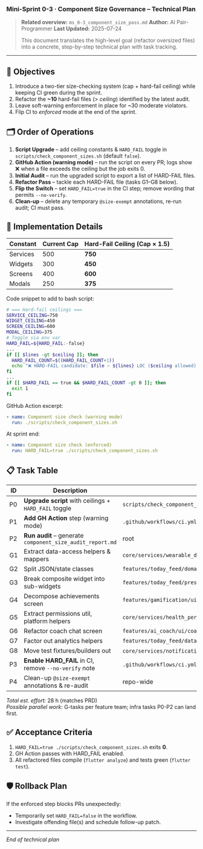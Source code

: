 ### Mini-Sprint 0-3 · Component Size Governance – Technical Plan

> **Related overview:** `ms_0-3_component_size_pass.md` **Author:** AI
> Pair-Programmer **Last Updated:** 2025-07-24
>
> This document translates the high-level goal (refactor oversized files) into a
> concrete, step-by-step technical plan with task tracking.

---

## 🎯 Objectives

1. Introduce a two-tier size-checking system (cap + hard-fail ceiling) while
   keeping CI green during the sprint.
2. Refactor the **~10** hard-fail files (> _ceiling_) identified by the latest
   audit.
3. Leave soft-warning enforcement in place for ~30 moderate violators.
4. Flip CI to _enforced_ mode at the end of the sprint.

## 🗂️ Order of Operations

1. **Script Upgrade** – add ceiling constants & `HARD_FAIL` toggle in
   `scripts/check_component_sizes.sh` (default `false`).
2. **GitHub Action (warning mode)** – run the script on every PR; logs show ❌
   when a file exceeds the ceiling but the job exits 0.
3. **Initial Audit** – run the upgraded script to export a list of HARD-FAIL
   files.
4. **Refactor Pass** – tackle each HARD-FAIL file (tasks G1–G8 below).
5. **Flip the Switch** – set `HARD_FAIL=true` in the CI step; remove wording
   that permits `--no-verify`.
6. **Clean-up** – delete any temporary `@size-exempt` annotations, re-run audit;
   CI must pass.

## 🔧 Implementation Details

| Constant | Current Cap | Hard-Fail Ceiling (Cap × 1.5) |
| -------- | ----------- | ----------------------------- |
| Services | 500         | **750**                       |
| Widgets  | 300         | **450**                       |
| Screens  | 400         | **600**                       |
| Modals   | 250         | **375**                       |

Code snippet to add to bash script:

```bash
# === Hard-fail ceilings ===
SERVICE_CEILING=750
WIDGET_CEILING=450
SCREEN_CEILING=600
MODAL_CEILING=375
# Toggle via env var
HARD_FAIL=${HARD_FAIL:-false}
...
if [[ $lines -gt $ceiling ]]; then
  HARD_FAIL_COUNT=$((HARD_FAIL_COUNT+1))
  echo "❌ HARD-FAIL candidate: $file – ${lines} LOC ($ceiling allowed)"
fi
...
if [[ $HARD_FAIL == true && $HARD_FAIL_COUNT -gt 0 ]]; then
  exit 1
fi
```

GitHub Action excerpt:

```yaml
- name: Component size check (warning mode)
  run: ./scripts/check_component_sizes.sh
```

At sprint end:

```yaml
- name: Component size check (enforced)
  run: HARD_FAIL=true ./scripts/check_component_sizes.sh
```

## 📋 Task Table

| ID | Description                                               | Target File(s) / Path                                                       | Owner         | Est  | Status |
| -- | --------------------------------------------------------- | --------------------------------------------------------------------------- | ------------- | ---- | ------ |
| P0 | **Upgrade script** with ceilings + `HARD_FAIL` toggle     | `scripts/check_component_sizes.sh`                                          | dev-infra     | 1h   | ✅     |
| P1 | **Add GH Action** step (warning mode)                     | `.github/workflows/ci.yml`                                                  | dev-infra     | 0.5h | ✅     |
| P2 | **Run audit** – generate `component_size_audit_report.md` | root                                                                        | dev-infra     | 0.5h | ✅     |
| G1 | Extract data-access helpers & mappers                     | `core/services/wearable_data_repository.dart`                               | backend       | 4h   | ⬜     |
| G2 | Split JSON/state classes                                  | `features/today_feed/domain/models/today_feed_content.dart`                 | mobile        | 3h   | ⬜     |
| G3 | Break composite widget into sub-widgets                   | `features/today_feed/presentation/widgets/states/offline_state_widget.dart` | mobile        | 3h   | ⬜     |
| G4 | Decompose achievements screen                             | `features/gamification/ui/achievements_screen.dart`                         | gamification  | 4h   | ⬜     |
| G5 | Extract permissions util, platform helpers                | `core/services/health_permission_manager.dart`                              | core          | 3h   | ⬜     |
| G6 | Refactor coach chat screen                                | `features/ai_coach/ui/coach_chat_screen.dart`                               | ai-coach      | 4h   | ⬜     |
| G7 | Factor out analytics helpers                              | `features/today_feed/data/services/today_feed_sharing_service.dart`         | today_feed    | 3h   | ⬜     |
| G8 | Move test fixtures/builders out                           | `core/services/notification_test_validator.dart` et al.                     | notifications | 3h   | ⬜     |
| P3 | **Enable HARD_FAIL** in CI, remove `--no-verify` note     | `.github/workflows/ci.yml`, docs                                            | dev-infra     | 0.5h | ⬜     |
| P4 | Clean-up `@size-exempt` annotations & re-audit            | repo-wide                                                                   | dev-infra     | 0.5h | ⬜     |

_Total est. effort:_ 28 h (matches PRD)\
_Possible parallel work:_ G-tasks per feature team; infra tasks P0-P2 can land
first.

## ✅ Acceptance Criteria

1. `HARD_FAIL=true ./scripts/check_component_sizes.sh` exits **0**.
2. GH Action passes with HARD_FAIL enabled.
3. All refactored files compile (`flutter analyze`) and tests green
   (`flutter test`).

## 🛡️ Rollback Plan

If the enforced step blocks PRs unexpectedly:

- Temporarily set `HARD_FAIL=false` in the workflow.
- Investigate offending file(s) and schedule follow-up patch.

---

_End of technical plan_

